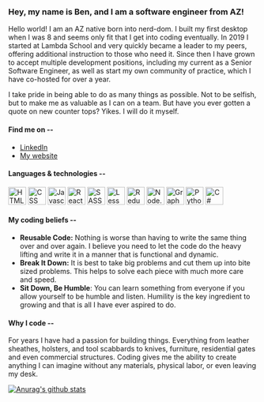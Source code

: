 ### Hey, my name is Ben, and I am a software engineer from AZ!

Hello world! I am an AZ native born into nerd-dom. I built my first desktop when I was 8 and seems only fit that I get into coding eventually. In 2019 I started at Lambda School and very quickly became a leader to my peers, offering additional instruction to those who need it. Since then I have grown to accept multiple development positions, including my current as a Senior Software Engineer, as well as start my own community of practice, which I have co-hosted for over a year.

I take pride in being able to do as many things as possible. Not to be selfish, but to make me as valuable as I can on a team. But have you ever gotten a quote on new counter tops? Yikes. I will do it myself.

#### Find me on --

- [LinkedIn](https://www.linkedin.com/in/benjamin-t-wilson/)
- [My website](https://btwicode.com/)

#### Languages & technologies --

<img src=https://btwicode.com/static/media/html_icon.005cdc3d.svg height=36px width=36px alt="HTML"/> <img src=https://btwicode.com/static/media/css_icon.fa6ed3fc.svg height=36px width=36px alt="CSS"/> <img src=https://btwicode.com/static/media/javascript_icon.cf1d1d89.svg height=36px width=36px alt="Javascript"/> <img src=https://btwicode.com/static/media/react_icon.d4ed2b3d.svg height=36px width=36px alt="React"/> <img src=https://btwicode.com/static/media/sass_icon.e0f651ac.svg height=36px width=36px alt="SASS"/> <img src=https://btwicode.com/static/media/less_icon.7595e22f.svg height=36px width=36px alt="Less"/> <img src=https://btwicode.com/static/media/redux_icon.85772647.svg height=36px width=36px alt="Redux"/> <img src=https://btwicode.com/static/media/node.js_icon.b337a2fb.svg height=36px width=36px alt="Node.js"/> <img src=https://btwicode.com/static/media/graphql_icon.6270a2d4.svg height=36px width=36px alt="GraphQL"/> <img src=https://btwicode.com/static/media/python_icon.a029eeeb.svg height=36px width=36px alt="Python"/> <img src=https://btwicode.com/static/media/c%20sharp_icon.ff60ab88.svg height=36px width=36px alt="C#"/>

#### My coding beliefs --

- **Reusable Code:** Nothing is worse than having to write the same thing over and over again. I believe you need to let the code do the heavy lifting and write it in a manner that is functional and dynamic.
- **Break It Down:** It is best to take big problems and cut them up into bite sized problems. This helps to solve each piece with much more care and speed.
- **Sit Down, Be Humble**: You can learn something from everyone if you allow yourself to be humble and listen. Humility is the key ingredient to growing and that is all I have ever aspired to do.

#### Why I code --

For years I have had a passion for building things. Everything from leather sheathes, holsters, and tool scabbards to knives, furniture, residential gates and even commercial structures. Coding gives me the ability to create anything I can imagine without any materials, physical labor, or even leaving my desk.

[![Anurag's github stats](https://github-readme-stats.vercel.app/api?username=benjamin-t-wilson)](https://github.com/anuraghazra/github-readme-stats)
